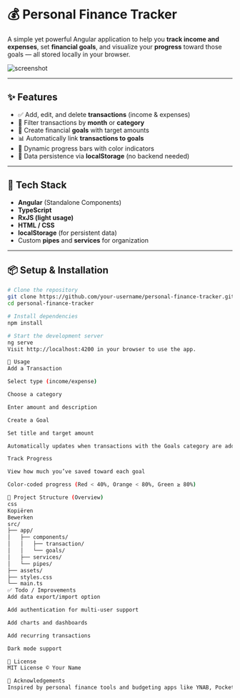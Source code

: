 # 💰 Personal Finance Tracker

A simple yet powerful Angular application to help you **track income and expenses**, set **financial goals**, and visualize your **progress** toward those goals — all stored locally in your browser.

![screenshot](screenshot.png) <!-- Optional: Replace with actual image path -->

---

## ✨ Features

- ✅ Add, edit, and delete **transactions** (income & expenses)
- 📅 Filter transactions by **month** or **category**
- 🎯 Create financial **goals** with target amounts
- 📊 Automatically link **transactions to goals**
- 🌈 Dynamic progress bars with color indicators
- 💾 Data persistence via **localStorage** (no backend needed)

---

## 🚀 Tech Stack

- **Angular** (Standalone Components)
- **TypeScript**
- **RxJS (light usage)**
- **HTML / CSS**
- **localStorage** (for persistent data)
- Custom **pipes** and **services** for organization

---

## 📦 Setup & Installation

```bash
# Clone the repository
git clone https://github.com/your-username/personal-finance-tracker.git
cd personal-finance-tracker

# Install dependencies
npm install

# Start the development server
ng serve
Visit http://localhost:4200 in your browser to use the app.

🧠 Usage
Add a Transaction

Select type (income/expense)

Choose a category

Enter amount and description

Create a Goal

Set title and target amount

Automatically updates when transactions with the Goals category are added

Track Progress

View how much you’ve saved toward each goal

Color-coded progress (Red < 40%, Orange < 80%, Green ≥ 80%)

📁 Project Structure (Overview)
css
Kopiëren
Bewerken
src/
├── app/
│   ├── components/
│   │   ├── transaction/
│   │   └── goals/
│   ├── services/
│   └── pipes/
├── assets/
├── styles.css
└── main.ts
✅ Todo / Improvements
Add data export/import option

Add authentication for multi-user support

Add charts and dashboards

Add recurring transactions

Dark mode support

📄 License
MIT License © Your Name

🙌 Acknowledgements
Inspired by personal finance tools and budgeting apps like YNAB, PocketGuard, and traditional spreadsheets.
